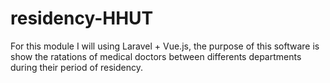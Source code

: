 # residency-HHUT
For this module I will using Laravel + Vue.js, the purpose of this software is show the ratations of medical doctors between differents departments during their period of residency.
